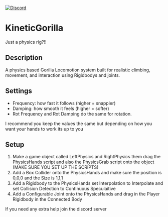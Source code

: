 [![Discord](https://img.shields.io/discord/1157693749841899621?label=Join%20Discord&logo=discord&style=flat&color=5865F2)](https://discord.gg/6vpe5X78w8)

# KineticGorilla
Just a physics rig?!!

## Description
A physics based Gorilla Locomotion system built for realistic climbing, movement, and interaction using Rigidbodys and joints.

## Settings
- Frequency: how fast it follows (higher = snappier)
- Damping: how smooth it feels (higher = softer)
- Rot Frequency and Rot Damping do the same for rotation.

I recommend you keep the values the same but depending 
on how you want your hands to work its up to you

## Setup
1. Make a game object called LeftPhysics and RightPhysics them drag the PhysicsHands script and also
the PhysicsGrab script onto the object (MAKE SURE YOU SET UP THE SCRIPTS)
2. Add a Box Collider onto the PhysicsHands and make sure the position is 0,0,0 and the Size 
is 1,1,1
3. Add a Rigidbody to the PhysicsHands set Interpolation to Interpolate and
set Collision Detection to Continuous Speculaitive
4. Add a Configurable Joint onto the PhysicsHands and drag in the Player Rigidbody 
in the Connected Body


If you need any extra help join the discord server
